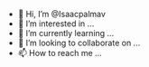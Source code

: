- 👋 Hi, I’m @Isaacpalmav
- 👀 I’m interested in ...
- 🌱 I’m currently learning ...
- 💞️ I’m looking to collaborate on ...
- 📫 How to reach me ...

<!---
Isaacpalmav/Isaacpalmav is a ✨ special ✨ repository because its `README.md` (this file) appears on your GitHub profile.
You can click the Preview link to take a look at your changes.
--->

